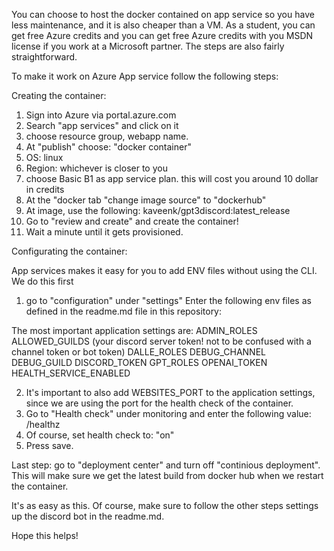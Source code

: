 You can choose to host the docker contained on app service so you have less maintenance, and it is also cheaper than a VM. 
As a student, you can get free Azure credits and you can get free Azure credits with you MSDN license if you work at a Microsoft partner.
The steps are also fairly straightforward.

To make it work on Azure App service follow the following steps: 

Creating the container: 

1. Sign into Azure via portal.azure.com
2. Search "app services" and click on it
3. choose resource group, webapp name.
4. At "publish" choose: "docker container"
5. OS: linux
6. Region: whichever is closer to you
7. choose Basic B1 as app service plan. this will cost you around 10 dollar in credits
8. At the "docker tab "change image source" to "dockerhub"
9. At image, use the following: kaveenk/gpt3discord:latest_release
10. Go to "review and create" and create the container! 
11. Wait a minute until it gets provisioned. 

Configurating the container:

App services makes it easy for you to add ENV files without using the CLI. We do this first

1. go to "configuration" under "settings"
Enter the following env files as defined in the readme.md file in this repository: 

The most important application settings are:
ADMIN_ROLES
ALLOWED_GUILDS (your discord server token! not to be confused with a channel token or bot token)
DALLE_ROLES
DEBUG_CHANNEL
DEBUG_GUILD
DISCORD_TOKEN
GPT_ROLES
OPENAI_TOKEN
HEALTH_SERVICE_ENABLED

 2. It's important to also add WEBSITES_PORT to the application settings, since we are using the port for the health check of the container. 
 3. Go to "Health check" under monitoring and enter the following value: /healthz
 4. Of course, set health check to: "on"
 5. Press save.

Last step: go to "deployment center" and turn off "continious deployment". 
This will make sure we get the latest build from docker hub when we restart the container. 

It's as easy as this. Of course, make sure to follow the other steps settings up the discord bot in the readme.md.

Hope this helps! 
